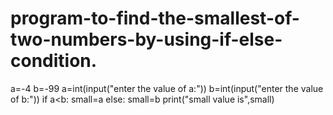 # program-to-find-the-smallest-of-two-numbers-by-using-if-else-condition.
a=-4
b=-99
a=int(input("enter the value of a:"))
b=int(input("enter the value of b:"))
if a<b:
    small=a
else:
    small=b
print("small value is",small)
